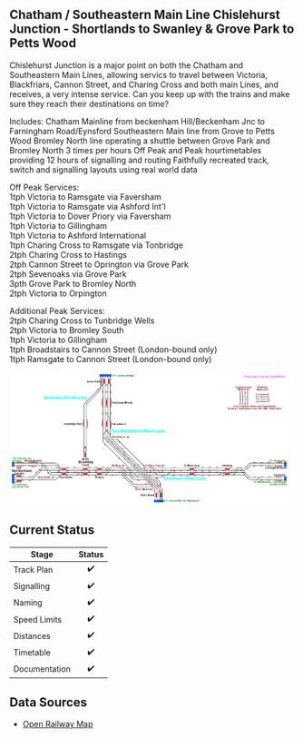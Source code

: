 ## Chatham / Southeastern Main Line Chislehurst Junction - Shortlands to Swanley & Grove Park to Petts Wood

Chislehurst Junction is a major point on both the Chatham and Southeastern Main Lines, allowing servics to travel between Victoria, Blackfriars, Cannon Street, and Charing Cross and both main Lines, and receives, a very intense service. Can you keep up with the trains and make sure they reach their destinations on time? 

Includes: 
Chatham Mainline from beckenham Hill/Beckenham Jnc to Farningham Road/Eynsford 
Southeastern Main line from Grove to Petts Wood 
Bromley North line operating a shuttle between Grove Park and Bromley North 3 times per hours 
Off Peak and Peak hourtimetables providing 12 hours of signalling and routing 
Faithfully recreated track, switch and signalling layouts using real world data 

Off Peak Services: 
<br>1tph Victoria to Ramsgate via Faversham 
<br>1tph Victoria to Ramsgate via Ashford Int'l 
<br>1tph Victoria to Dover Priory via Faversham 
<br>1tph Victoria to Gillingham 
<br>1tph Victoria to Ashford International 
<br>1tph Charing Cross to Ramsgate via Tonbridge 
<br>2tph Charing Cross to Hastings 
<br>2tph Cannon Street to Oprington via Grove Park 
<br>2tph Sevenoaks via Grove Park 
<br>3pth Grove Park to Bromley North 
<br>2tph Victoria to Orpington 

Additional Peak Services: 
<br>2tph Charing Cross to Tunbridge Wells 
<br>2tph Victoria to Bromley South 
<br>1tph Victoria to Gillingham 
<br>1tph Broadstairs to Cannon Street (London-bound only) 
<br>1tph Ramsgate to Cannon Street (London-bound only)


![Image of Current State of Map](Images/ChathamMainLine-Chislehurst-Light.bmp)

## Current Status

| Stage         | Status        |
| ------------- |:-------------:|
| Track Plan     | :heavy_check_mark: |
| Signalling      | :heavy_check_mark:      |
| Naming | :heavy_check_mark:      |
| Speed Limits | :heavy_check_mark: |
| Distances | :heavy_check_mark: |
| Timetable | :heavy_check_mark: |
| Documentation | :heavy_check_mark: |


## Data Sources

- [Open Railway Map](https://www.openrailwaymap.org)
